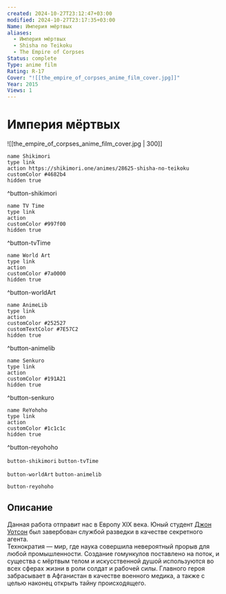 ```yaml
---
created: 2024-10-27T23:12:47+03:00
modified: 2024-10-27T23:17:35+03:00
Name: Империя мёртвых
aliases:
  - Империя мёртвых
  - Shisha no Teikoku
  - The Empire of Corpses
Status: complete
Type: anime film
Rating: R-17
Cover: "![[the_empire_of_corpses_anime_film_cover.jpg]]"
Year: 2015
Views: 1
---
```


# Империя мёртвых

![[the_empire_of_corpses_anime_film_cover.jpg | 300]]

```button
name Shikimori
type link
action https://shikimori.one/animes/28625-shisha-no-teikoku
customColor #4682b4
hidden true
```
^button-shikimori

```button
name TV Time
type link
action 
customColor #997f00
hidden true
```
^button-tvTime

```button
name World Art
type link
action 
customColor #7a0000
hidden true
```
^button-worldArt

```button
name AnimeLib
type link
action 
customColor #252527
customTextColor #7E57C2
hidden true
```
^button-animelib

```button
name Senkuro
type link
action 
customColor #191A21
hidden true
```
^button-senkuro

```button
name ReYohoho
type link
action 
customColor #1c1c1c
hidden true
```
^button-reyohoho



`button-shikimori` `button-tvTime`

`button-worldArt` `button-animelib`

`button-reyohoho`

## Описание

Данная работа отправит нас в Европу XIX века. Юный студент [Джон Уотсон](https://shikimori.one/characters/131802-john-h-watson) был завербован службой разведки в качестве секретного агента.  
Технократия — мир, где наука совершила невероятный прорыв для любой промышленности. Создание гомункулов поставлено на поток, и существа с мёртвым телом и искусственной душой используются во всех сферах жизни в роли солдат и рабочей силы. Главного героя забрасывает в Афганистан в качестве военного медика, а также с целью наконец открыть тайну происходящего.
